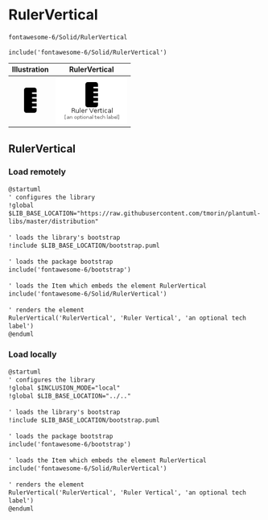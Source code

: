 # RulerVertical


```text
fontawesome-6/Solid/RulerVertical
```

```text
include('fontawesome-6/Solid/RulerVertical')
```



| Illustration | RulerVertical |
| :---: | :---: |
| ![illustration for Illustration](../../fontawesome-6/Solid/RulerVertical.png) | ![illustration for RulerVertical](../../fontawesome-6/Solid/RulerVertical.Local.png) |




## RulerVertical

### Load remotely
```plantuml
@startuml
' configures the library
!global $LIB_BASE_LOCATION="https://raw.githubusercontent.com/tmorin/plantuml-libs/master/distribution"

' loads the library's bootstrap
!include $LIB_BASE_LOCATION/bootstrap.puml

' loads the package bootstrap
include('fontawesome-6/bootstrap')

' loads the Item which embeds the element RulerVertical
include('fontawesome-6/Solid/RulerVertical')

' renders the element
RulerVertical('RulerVertical', 'Ruler Vertical', 'an optional tech label')
@enduml
```

### Load locally
```plantuml
@startuml
' configures the library
!global $INCLUSION_MODE="local"
!global $LIB_BASE_LOCATION="../.."

' loads the library's bootstrap
!include $LIB_BASE_LOCATION/bootstrap.puml

' loads the package bootstrap
include('fontawesome-6/bootstrap')

' loads the Item which embeds the element RulerVertical
include('fontawesome-6/Solid/RulerVertical')

' renders the element
RulerVertical('RulerVertical', 'Ruler Vertical', 'an optional tech label')
@enduml
```

